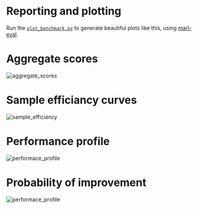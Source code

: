 # Reporting and plotting

Run the [`plot_benchmark.py`](plot_benchmark.py) to generate beautiful plots like this, using [marl-eval](https://github.com/instadeepai/marl-eval).

# Aggregate scores
![aggregate_scores](https://drive.google.com/uc?export=view&id=1-f3NolMSjsWppCSXv_DJcs_GUD_fv7vO)
# Sample efficiancy curves
![sample_efficiancy](https://drive.google.com/uc?export=view&id=1FK37EfiqD3AQXWlQj7HQCkQDRNe2TuLy)
# Performance profile
![performace_profile](https://drive.google.com/uc?export=view&id=1EAVTNrW8-is9HP7-M19L4pj-pJdfikvc)
# Probability of improvement
![performace_profile](https://drive.google.com/uc?export=view&id=1MZujCPhRkCulj1P5oOZoMWfJxAA2x2te)
